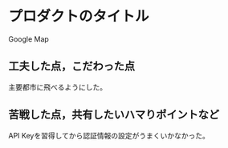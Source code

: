  # プロダクトのタイトル
 Google Map
## 工夫した点，こだわった点
主要都市に飛べるようにした。
## 苦戦した点，共有したいハマりポイントなど
API Keyを習得してから認証情報の設定がうまくいかなかった。